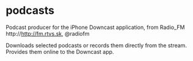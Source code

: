 podcasts
========

Podcast producer for the iPhone Downcast application, from Radio_FM http://http://fm.rtvs.sk, @radiofm

Downloads selected podcasts or records them directly from the stream. Provides them online to the Downcast app.
